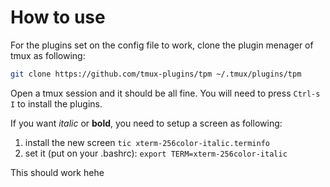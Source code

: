 # How to use 

For the plugins set on the config file to work, clone the plugin menager of tmux as following:

``` sh
git clone https://github.com/tmux-plugins/tpm ~/.tmux/plugins/tpm
```

Open a tmux session and it should be all fine. You will need to press `Ctrl-s I` to install the plugins.

If you want _italic_ or **bold**, you need to setup a screen as following:

1. install the new screen `tic xterm-256color-italic.terminfo`
2. set it (put on your .bashrc): `export TERM=xterm-256color-italic`

This should work hehe

